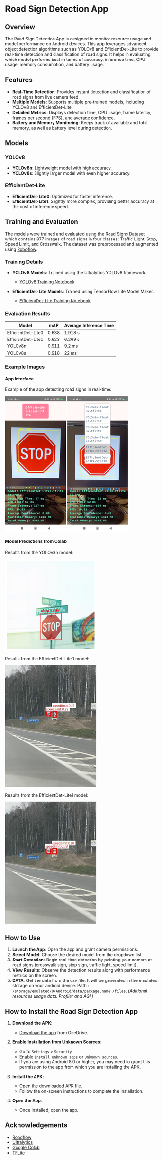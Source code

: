 # Road Sign Detection App

## Overview

The Road Sign Detection App is designed to monitor resource usage and model performance on Android devices. This app leverages advanced object detection algorithms such as YOLOv8 and EfficientDet-Lite to provide real-time detection and classification of road signs. It helps in evaluating which model performs best in terms of accuracy, inference time, CPU usage, memory consumption, and battery usage.

## Features

- **Real-Time Detection**: Provides instant detection and classification of road signs from live camera feed.
- **Multiple Models**: Supports multiple pre-trained models, including YOLOv8 and EfficientDet-Lite.
- **Detailed Metrics**: Displays detection time, CPU usage, frame latency, frames per second (FPS), and average confidence.
- **Battery and Memory Monitoring**: Keeps track of available and total memory, as well as battery level during detection.

## Models

### YOLOv8
- **YOLOv8n**: Lightweight model with high accuracy.
- **YOLOv8s**: Slightly larger model with even higher accuracy.

### EfficientDet-Lite
- **EfficientDet-Lite0**: Optimized for faster inference.
- **EfficientDet-Lite1**: Slightly more complex, providing better accuracy at the cost of inference speed.

## Training and Evaluation

The models were trained and evaluated using the [Road Signs Dataset](https://makeml.app/datasets/road-signs), which contains 877 images of road signs in four classes: Traffic Light, Stop, Speed Limit, and Crosswalk. The dataset was preprocessed and augmented using [Roboflow](https://roboflow.com).

### Training Details

- **YOLOv8 Models**: Trained using the Ultralytics YOLOv8 framework.
  - [YOLOv8 Training Notebook](https://colab.research.google.com/drive/1tnxdMDlnv-Z1Zd6O5ikOV5n2d3ps9eus?usp=sharing)

- **EfficientDet-Lite Models**: Trained using TensorFlow Lite Model Maker.
  - [EfficientDet-Lite Training Notebook](https://colab.research.google.com/drive/1SKUNCGkUPdTBRm_S7ptD8BpXR74bWBzh?usp=sharing)

### Evaluation Results

| Model               | mAP  | Average Inference Time  |
|---------------------|------|-------------------------|
| EfficientDet-Lite0  | 0.638| 1.918 s                 |
| EfficientDet-Lite1  | 0.623| 6.269 s                 |
| YOLOv8n             | 0.911| 9.2 ms                  |
| YOLOv8s             | 0.918| 22 ms                   |

### Example Images

#### App Interface

Example of the app detecting road signs in real-time:

<img src="images/app1.jpg" width="200">
<img src="images/app2.jpg" width="200">

#### Model Predictions from Colab

Results from the YOLOv8n model:

<img src="images/yv8n.png" width="300">


Results from the EfficientDet-Lite0 model:

<img src="images/edl0.jpg" width="300">


Results from the EfficientDet-Lite1 model:

<img src="images/edl1.png" width="300">




## How to Use

1. **Launch the App**: Open the app and grant camera permissions.
2. **Select Model**: Choose the desired model from the dropdown list.
3. **Start Detection**: Begin real-time detection by pointing your camera at road signs (crosswalk sign, stop sign, traffic light, speed limit).
4. **View Results**: Observe the detection results along with performance metrics on the screen.
5. **DATA**: Get the data from the csv file. It will be generated in the emulated storage on your android device. Path : `/storage/emulated/0/Android/data/package.name
/files`.
*(Aditional resources usage data: Profiler and AGI.)*

## How to Install the Road Sign Detection App

1. **Download the APK**:
   - [Download the app](https://unilj-my.sharepoint.com/:u:/g/personal/eu2694_student_uni-lj_si/EcJoQAxUH5hLjlaOl9c4yZwBv6MybmCWUYytClPMQoc-Rw?e=1cCayO) from OneDrive.

2. **Enable Installation from Unknown Sources**:
   - Go to `Settings` > `Security`.
   - Enable `Install unknown apps` or `Unknown sources`.
   - If you are using Android 8.0 or higher, you may need to grant this permission to the app from which you are installing the APK.

3. **Install the APK**:
   - Open the downloaded APK file.
   - Follow the on-screen instructions to complete the installation.

4. **Open the App**:
   - Once installed, open the app.
  

## Acknowledgements

- [Roboflow](https://roboflow.com) 
- [Ultralytics](https://ultralytics.com) 
- [Google Colab](https://colab.research.google.com)
- [TFLite](https://www.tensorflow.org/lite/android)
